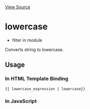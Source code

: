

[View Source](http://github.com///tree/master/#L15308)



# lowercase



* filter in module []()






Converts string to lowercase.








## Usage
### In HTML Template Binding

```
{{ lowercase_expression | lowercase}}
```


### In JavaScript
```$filter('lowercase')()
```








